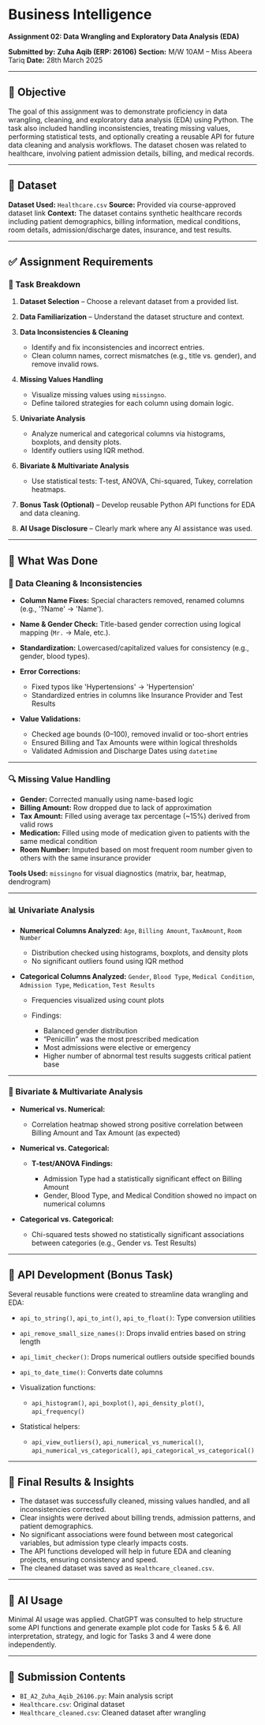 # Business Intelligence

**Assignment 02: Data Wrangling and Exploratory Data Analysis (EDA)**

**Submitted by:**
**Zuha Aqib (ERP: 26106)**
**Section:** M/W 10AM – Miss Abeera Tariq
**Date:** 28th March 2025

---

## 📌 Objective

The goal of this assignment was to demonstrate proficiency in data wrangling, cleaning, and exploratory data analysis (EDA) using Python. The task also included handling inconsistencies, treating missing values, performing statistical tests, and optionally creating a reusable API for future data cleaning and analysis workflows. The dataset chosen was related to healthcare, involving patient admission details, billing, and medical records.

---

## 📁 Dataset

**Dataset Used:** `Healthcare.csv`
**Source:** Provided via course-approved dataset link
**Context:** The dataset contains synthetic healthcare records including patient demographics, billing information, medical conditions, room details, admission/discharge dates, insurance, and test results.

---

## ✅ Assignment Requirements

### 🔹 Task Breakdown

1. **Dataset Selection** – Choose a relevant dataset from a provided list.
2. **Data Familiarization** – Understand the dataset structure and context.
3. **Data Inconsistencies & Cleaning**

   * Identify and fix inconsistencies and incorrect entries.
   * Clean column names, correct mismatches (e.g., title vs. gender), and remove invalid rows.
4. **Missing Values Handling**

   * Visualize missing values using `missingno`.
   * Define tailored strategies for each column using domain logic.
5. **Univariate Analysis**

   * Analyze numerical and categorical columns via histograms, boxplots, and density plots.
   * Identify outliers using IQR method.
6. **Bivariate & Multivariate Analysis**

   * Use statistical tests: T-test, ANOVA, Chi-squared, Tukey, correlation heatmaps.
7. **Bonus Task (Optional)** – Develop reusable Python API functions for EDA and data cleaning.
8. **AI Usage Disclosure** – Clearly mark where any AI assistance was used.

---

## 🔧 What Was Done

### 🧹 Data Cleaning & Inconsistencies

* **Column Name Fixes:** Special characters removed, renamed columns (e.g., '?Name' → 'Name').
* **Name & Gender Check:** Title-based gender correction using logical mapping (`Mr.` → Male, etc.).
* **Standardization:** Lowercased/capitalized values for consistency (e.g., gender, blood types).
* **Error Corrections:**

  * Fixed typos like 'Hypertensions' → 'Hypertension'
  * Standardized entries in columns like Insurance Provider and Test Results
* **Value Validations:**

  * Checked age bounds (0–100), removed invalid or too-short entries
  * Ensured Billing and Tax Amounts were within logical thresholds
  * Validated Admission and Discharge Dates using `datetime`

---

### 🔍 Missing Value Handling

* **Gender:** Corrected manually using name-based logic
* **Billing Amount:** Row dropped due to lack of approximation
* **Tax Amount:** Filled using average tax percentage (\~15%) derived from valid rows
* **Medication:** Filled using mode of medication given to patients with the same medical condition
* **Room Number:** Imputed based on most frequent room number given to others with the same insurance provider

**Tools Used:** `missingno` for visual diagnostics (matrix, bar, heatmap, dendrogram)

---

### 📊 Univariate Analysis

* **Numerical Columns Analyzed:** `Age`, `Billing Amount`, `TaxAmount`, `Room Number`

  * Distribution checked using histograms, boxplots, and density plots
  * No significant outliers found using IQR method
* **Categorical Columns Analyzed:** `Gender`, `Blood Type`, `Medical Condition`, `Admission Type`, `Medication`, `Test Results`

  * Frequencies visualized using count plots
  * Findings:

    * Balanced gender distribution
    * “Penicillin” was the most prescribed medication
    * Most admissions were elective or emergency
    * Higher number of abnormal test results suggests critical patient base

---

### 🔁 Bivariate & Multivariate Analysis

* **Numerical vs. Numerical:**

  * Correlation heatmap showed strong positive correlation between Billing Amount and Tax Amount (as expected)
* **Numerical vs. Categorical:**

  * **T-test/ANOVA Findings:**

    * Admission Type had a statistically significant effect on Billing Amount
    * Gender, Blood Type, and Medical Condition showed no impact on numerical columns
* **Categorical vs. Categorical:**

  * Chi-squared tests showed no statistically significant associations between categories (e.g., Gender vs. Test Results)

---

## 🧰 API Development (Bonus Task)

Several reusable functions were created to streamline data wrangling and EDA:

* `api_to_string()`, `api_to_int()`, `api_to_float()`: Type conversion utilities
* `api_remove_small_size_names()`: Drops invalid entries based on string length
* `api_limit_checker()`: Drops numerical outliers outside specified bounds
* `api_to_date_time()`: Converts date columns
* Visualization functions:

  * `api_histogram()`, `api_boxplot()`, `api_density_plot()`, `api_frequency()`
* Statistical helpers:

  * `api_view_outliers()`, `api_numerical_vs_numerical()`, `api_numerical_vs_categorical()`, `api_categorical_vs_categorical()`

---

## 📌 Final Results & Insights

* The dataset was successfully cleaned, missing values handled, and all inconsistencies corrected.
* Clear insights were derived about billing trends, admission patterns, and patient demographics.
* No significant associations were found between most categorical variables, but admission type clearly impacts costs.
* The API functions developed will help in future EDA and cleaning projects, ensuring consistency and speed.
* The cleaned dataset was saved as `Healthcare_cleaned.csv`.

---

## 🤖 AI Usage

Minimal AI usage was applied. ChatGPT was consulted to help structure some API functions and generate example plot code for Tasks 5 & 6. All interpretation, strategy, and logic for Tasks 3 and 4 were done independently.

---

## 📝 Submission Contents

* `BI_A2_Zuha_Aqib_26106.py`: Main analysis script
* `Healthcare.csv`: Original dataset
* `Healthcare_cleaned.csv`: Cleaned dataset after wrangling

